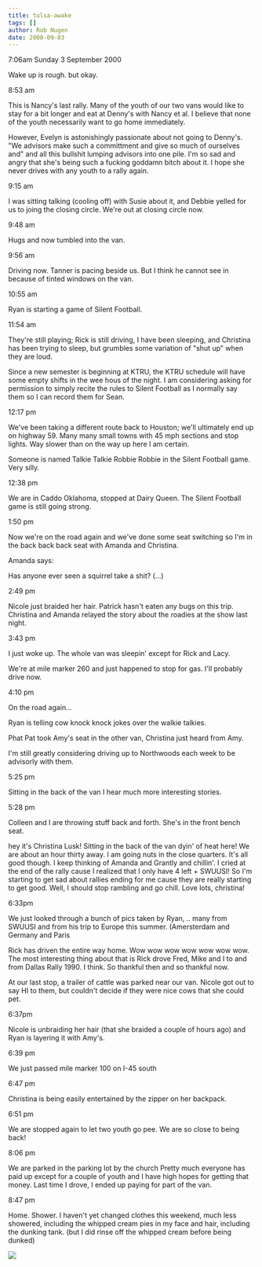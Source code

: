 ```yaml
---
title: tulsa-awake
tags: []
author: Rob Nugen
date: 2000-09-03
---
```


<p class=date>7:06am Sunday 3 September 2000

<p>Wake up is rough.  but okay.

<p class=date>8:53 am

<p>This is Nancy's last rally.  Many of the youth of our two vans would like
to stay for a bit longer and eat at Denny's with Nancy et al.  I believe
that none of the youth necessarily want to go home immediately.

<p>However, Evelyn is astonishingly passionate about not going to Denny's.
"We advisors make such a committment and give so much of ourselves and" and
all this bullshit lumping advisors into one pile.  I'm so sad and angry that
she's being such a fucking goddamn bitch about it.  I hope she never drives
with any youth to a rally again.

<p class=date>9:15 am

<p>I was sitting talking (cooling off) with Susie about it, and Debbie
yelled for us to joing the closing circle.  We're out at closing circle now.

<p class=date>9:48 am

<p>Hugs and now tumbled into the van.

<p class=date>9:56 am

<p>Driving now. Tanner is pacing beside us.   But I think he cannot see in
because of tinted windows on the van.

<p class=date>10:55 am

<p>Ryan is starting a game of Silent Football.

<p class=date>11:54 am

<p>They're still playing; Rick is still driving, I have been sleeping,  and
Christina has been trying to sleep, but grumbles some variation of "shut up"
when they are loud.

<p>Since a new semester is beginning at KTRU, the KTRU schedule will have
some empty shifts in the wee hous of the night.  I am considering asking for
permission to simply recite the rules to Silent Football as I normally say
them so I can record them for Sean.

<p class=date>12:17 pm

<p>We've been taking a different route back to Houston; we'll ultimately end
up on highway 59.  Many many small towns with 45 mph sections and stop
lights.  Way slower than on the way up here I am certain.

<p>Someone is named Talkie Talkie Robbie Robbie in the Silent Football game.
Very silly.

<p class=date>12:38 pm

<p>We are in Caddo Oklahoma, stopped at Dairy Queen.  The Silent Football
game is still going strong.

<p class=date>1:50 pm

<p>Now we're on the road again and we've done some seat switching so I'm in
the back back back seat with Amanda and Christina.

<p>Amanda says:

<p class=grafitti>Has anyone ever seen a squirrel take a shit?   (...)

<p class=date>2:49 pm

<p>Nicole just braided her hair.  Patrick hasn't eaten any bugs on this
trip.  Christina and Amanda relayed the story about the roadies at the show
last night.

<p class=date>3:43 pm

<p>I just woke up.  The whole van was sleepin' except for Rick and Lacy.

<p>We're at mile marker 260 and just happened to stop for gas.  I'll
probably drive now.

<p class=date>4:10 pm

<p>On the road again...

<p>Ryan is telling cow knock knock  jokes over the walkie talkies.

<p>Phat Pat took Amy's seat in the other van, Christina just heard from Amy.

<p>I'm still greatly considering driving up to Northwoods each week to be
advisorly with them.

<p class=date>5:25 pm

<p>Sitting in the back of the van I hear much more interesting stories.

<p class=date>5:28 pm

<p>Colleen and I are throwing stuff back and forth.  She's in the front
bench seat.

<p class=message>hey it's Christina Lusk! Sitting in the back of the van
dyin' of heat here!  We are about an hour thirty away. I am going nuts in
the close quarters.  It's all good though.  I keep thinking of Amanda and
Grantly and chillin'.  I cried at the end of the rally cause I realized that
I only have 4 left + SWUUSI!  So I'm starting to get sad about rallies
ending for me cause they are really starting to get good.  Well, I should
stop rambling and go chill. Love lots,  christina!

<p class=date>6:33pm

<p>We just looked through a bunch of pics taken by Ryan, .. many from SWUUSI
and from his trip to Europe this summer.  (Amersterdam and Germany and Paris

<p>Rick has driven the entire way home.  Wow wow wow wow wow wow wow.  The
most interesting thing about that is Rick drove Fred, Mike and I to and from
Dallas Rally 1990.  I think.  So thankful then and so thankful now.

<p>At our last stop, a trailer of cattle was parked near our van.  Nicole
got out to say HI to them, but couldn't decide if they were nice cows that
she could pet.

<p class=date>6:37pm

<p>Nicole is unbraiding her hair (that she braided a couple of hours ago)
and Ryan is layering it with Amy's.

<p class=date>6:39 pm

<p>We just passed mile marker 100 on I-45 south

<p class=date>6:47 pm

<p>Christina is being easily entertained by the zipper on her backpack.

<p class=date>6:51 pm

<p>We are stopped again to let two youth go pee.  We are so close to being
back!

<p class=date>8:06 pm

<p>We are parked in the parking lot by the church  Pretty much everyone has
paid up except for a couple of youth and I have high hopes for getting that
money.  Last time I drove, I ended up paying for part of the van.

<p class=date>8:47 pm

<p>Home.  Shower.  I haven't yet changed clothes this weekend, much less
showered, including the whipped cream pies in my face and hair, including
the dunking tank.  (but I did rinse off the whipped cream before being
dunked)

<p><img src="/images/rob/wL-ROB.gif">


